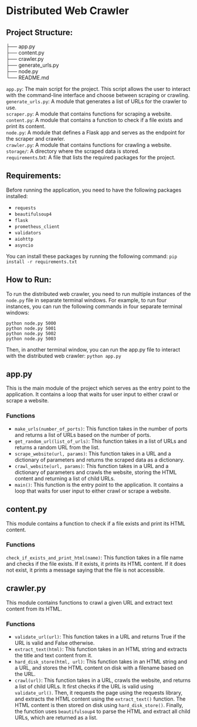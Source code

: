 # Distributed Web Crawler

## Project Structure:

├── app.py<br />
├── content.py<br />
├── crawler.py<br />
├── generate_urls.py<br />
├── node.py<br />
└── README.md<br />

`app.py`: The main script for the project. This script allows the user to interact with the command-line interface and choose between scraping or crawling.<br />
`generate_urls.py`: A module that generates a list of URLs for the crawler to use.<br />
`scraper.py`: A module that contains functions for scraping a website.<br />
`content.py`: A module that contains a function to check if a file exists and print its content.<br />
`node.py`: A module that defines a Flask app and serves as the endpoint for the scraper and crawler.<br />
`crawler.py`: A module that contains functions for crawling a website.<br />
`storage/`: A directory where the scraped data is stored.<br />
`requirements`.txt: A file that lists the required packages for the project.

## Requirements:
Before running the application, you need to have the following packages installed:

- `requests`
- `beautifulsoup4`
- `flask`
- `prometheus_client`
- `validators`
- `aiohttp`
- `asyncio`

You can install these packages by running the following command:
`pip install -r requirements.txt
`

## How to Run:

To run the distributed web crawler, you need to run multiple instances of the `node.py` file in separate terminal windows. For example, to run four instances, you can run the following commands in four separate terminal windows:

`python node.py 5000`<br />
`python node.py 5001`<br />
`python node.py 5002`<br />
`python node.py 5003`

Then, in another terminal window, you can run the app.py file to interact with the distributed web crawler:
`python app.py
`
## app.py
This is the main module of the project which serves as the entry point to the application. It contains a loop that waits for user input to either crawl or scrape a website.

### Functions

- `make_urls(number_of_ports)`: This function takes in the number of ports and returns a list of URLs based on the number of ports.
- `get_random_url(list_of_urls)`: This function takes in a list of URLs and returns a random URL from the list.
- `scrape_website(url, params)`: This function takes in a URL and a dictionary of parameters and returns the scraped data as a dictionary.
- `crawl_website(url, params)`: This function takes in a URL and a dictionary of parameters and crawls the website, storing the HTML content and returning a list of child URLs.
- `main()`: This function is the entry point to the application. It contains a loop that waits for user input to either crawl or scrape a website.

## content.py
This module contains a function to check if a file exists and print its HTML content.
### Functions
`check_if_exists_and_print_html(name)`: This function takes in a file name and checks if the file exists. If it exists, it prints its HTML content. If it does not exist, it prints a message saying that the file is not accessible.

## crawler.py
This module contains functions to crawl a given URL and extract text content from its HTML.
### Functions
- `validate_url(url)`: This function takes in a URL and returns True if the URL is valid and False otherwise.
- `extract_text(html)`: This function takes in an HTML string and extracts the title and text content from it.
- `hard_disk_store(html, url)`: This function takes in an HTML string and a URL, and stores the HTML content on disk with a filename based on the URL.
- `crawl(url)`: This function takes in a URL, crawls the website, and returns a list of child URLs. It first checks if the URL is valid using `validate_url()`. Then, it requests the page using the requests library, and extracts the HTML content using the `extract_text()` function. The HTML content is then stored on disk using `hard_disk_store()`. Finally, the function uses `beautifulsoup4` to parse the HTML and extract all child URLs, which are returned as a list.
